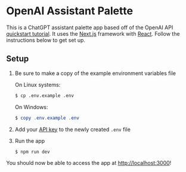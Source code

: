 # OpenAI Assistant Palette
This is a ChatGPT assistant palette app based off of the OpenAI API [quickstart tutorial](https://platform.openai.com/docs/quickstart). It uses the [Next.js](https://nextjs.org/) framework with [React](https://reactjs.org/). Follow the instructions below to get set up.

## Setup
1. Be sure to make a copy of the example environment variables file

   On Linux systems: 
   ```bash
   $ cp .env.example .env
   ```
   On Windows:
   ```powershell
   $ copy .env.example .env
   ```
2. Add your [API key](https://platform.openai.com/account/api-keys) to the newly created `.env` file

3. Run the app

   ```bash
   $ npm run dev
   ```

You should now be able to access the app at [http://localhost:3000](http://localhost:3000)!
